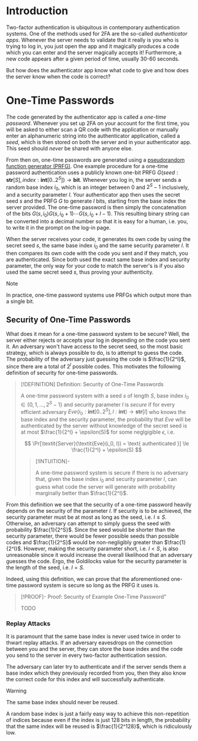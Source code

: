 # Introduction

Two-factor authentication is ubiquitous in contemporary authentication systems. One of the methods used for 2FA are the so-called *authenticator apps*. Whenever the server needs to validate that it really is you who is trying to log in, you just open the app and it magically produces a code which you can enter and the server magically accepts it! Furthermore, a new code appears after a given period of time, usually 30-60 seconds. 

But how does the authenticator app know what code to give and how does the server know when the code is correct? 

# One-Time Passwords

The code generated by the authenticator app is called a *one-time password*. Whenever you set up 2FA on your account for the first time, you will be asked to either scan a QR code with the application or manually enter an alphanumeric string into the authenticator application, called a *seed*, which is then stored on both the server and in your authenticator app. This seed should *never* be shared with anyone else.

From then on, one-time passwords are generated using a [pseudorandom function generator (PRFG)](../Primitives/Pseudorandom%20Function%20Generators%20(PRFGs).md). One example procedure for a one-time password authentication uses a publicly known one-bit PRFG $G(seed: \textbf{str}[S], index: \textbf{int}[0..2^S]) \to \textbf{bit}$. Whenever you log in, the server sends a random base index $i_0$, which is an integer between $0$ and $2^S - 1$ inclusively, and a security parameter $l$. Your authenticator app then uses the secret seed $s$ and the PRFG $G$ to generate $l$ bits, starting from the base index the server provided. The one-time password is then simply the concatenation of the bits $G(s, i_0)G(s,i_0 + 1)\cdots G(s,i_0 + l - 1)$. This resulting binary string can be converted into a decimal number so that it is easy for a human, i.e. you, to write it in the prompt on the log-in page.

When the server receives your code, it generates its own code by using the secret seed $s$, the same base index $i_0$ and the same security parameter $l$. It then compares its own code with the code you sent and if they match, you are authenticated. Since both used the exact same base index and security parameter, the only way for your code to match the server's is if you also used the same secret seed $s$, thus proving your authenticity. 

>[!NOTE]
>
>In practice, one-time password systems use PRFGs which output more than a single bit.
>

## Security of One-Time Passwords
What does it mean for a one-time password system to be secure? Well, the server either rejects or accepts your log in depending on the code you sent it. An adversary won't have access to the secret seed, so the most basic strategy, which is always possible to do, is to attempt to guess the code. The probability of the adversary just guessing the code is $\frac{1}{2^l}$, since there are a total of $2^l$ possible codes. This motivates the following definition of security for one-time passwords.

>[!DEFINITION] Definition: Security of One-Time Passwords
>
>A one-time password system with a seed $s$ of length $S$, base index $i_0 \in \{0,1,..., 2^S - 1\}$ and security parameter $l$ is *secure* if for every efficient adversary $\textit{Eve}(i_0: \textbf{int}[0..2^S], l: \textbf{int}) \to \textbf{str}[l]$ who knows the base index and the security parameter, the probability that $\textit{Eve}$ will be authenticated by the server without knowledge of the secret seed is at most $\frac{1}{2^l} + \epsilon(S)$ for some neglgigible $\epsilon$, i.e.
>
>$$
>\Pr[\textit{Server}(\textit{Eve}(i_0, l)) = \text{ authenticated }] \le \frac{1}{2^l} + \epsilon(S)
>$$
>
>>[!INTUITION]-
>>
>>A one-time password system is secure if there is no adversary that, given the base index $i_0$ and security parameter $l$, can guess what code the server will generate with probability marginally better than $\frac{1}{2^l}$.
>>
>

From this definition we see that the security of a one-time password heavily depends on the security of the parameter $l$. If security is to be achieved, the security parameter must be at most as long as the seed, i.e. $l \le S$. Otherwise, an adversary can attempt to simply guess the seed with probability $\frac{1}{2^S}$. Since the seed would be shorter than the security parameter, there would be fewer possible seeds than possible codes and $\frac{1}{2^S}$ would be non-negligibly greater than $\frac{1}{2^l}$. However, making the security parameter short, i.e. $l \lt S$, is also unreasonable since it would increase the overall likelihood that an adversary guesses the code. Ergo, the Goldilocks value for the security parameter is the length of the seed, i.e. $l = S$.

Indeed, using this definition, we can prove that the aforementioned one-time password system is secure so long as the PRFG it uses is.

>[!PROOF]- Proof: Security of Example One-Time Password"
>
>TODO
>

### Replay Attacks

It is paramount that the same base index is never used twice in order to thwart replay attacks. If an adversary eavesdrops on the connection between you and the server, they can store the base index and the code you send to the server in every two-factor authentication session.

The adversary can later try to authenticate and if the server sends them a base index which they previously recorded from you, then they also know the correct code for this index and will successfully authenticate. 

>[!WARNING]
>
>The same base index should never be reused.
>

A random base index is just a fairly easy way to achieve this non-repetition of indices because even if the index is just 128 bits in length, the probability that the same index will be reused is $\frac{1}{2^128}$, which is ridiculously low.